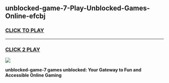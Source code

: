 
## unblocked-game-7-Play-Unblocked-Games-Online-efcbj
<h3>
<a href="https://premium76.site?title=unblocked-game-7&ref=25A">CLICK TO PLAY</a></h3>
<hr>

<h3>
<a href="https://premium76.site?title=unblocked-game-7&ref=25A">CLICK 2 PLAY</a>
  
</h3>

<a href="https://premium76.site?title=unblocked-game-7&ref=25A"><img src="https://clearcache.store/games.png"></a>


**unblocked-game-7 games unblocked: Your Gateway to Fun and Accessible Online Gaming**
